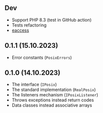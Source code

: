 ## Dev

* Support PHP 8.3 (test in GitHub action)
* Tests refactoring
* [eaccess](https://www.php.net/manual/ru/function.posix-eaccess.php)

## 0.1.1 (15.10.2023)

* Error constants (`PosixErrors`)

## 0.1.0 (14.10.2023)

* The interface (`IPosix`)
* The standard implementation (`RealPosix`)
* The listeners mechanism (`IPosixListener`)
* Throws exceptions instead return codes
* Data classes instead associative arrays
